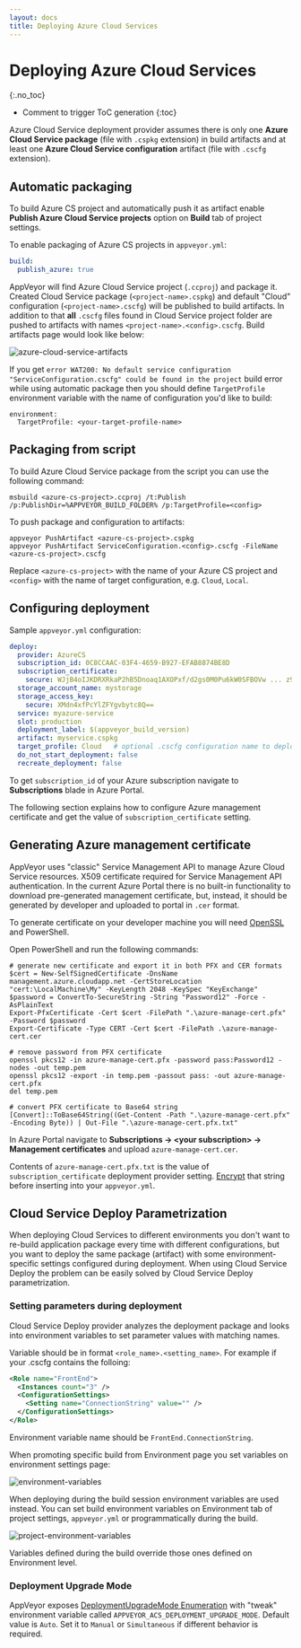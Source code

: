 ```yaml
---
layout: docs
title: Deploying Azure Cloud Services
---
```


<!-- markdownlint-disable MD022 MD032 -->
# Deploying Azure Cloud Services
{:.no_toc}

* Comment to trigger ToC generation
{:toc}
<!-- markdownlint-enable MD022 MD032 -->

Azure Cloud Service deployment provider assumes there is only one **Azure Cloud Service package** (file with `.cspkg` extension) in build artifacts and at least one **Azure Cloud Service configuration** artifact (file with `.cscfg` extension).


## Automatic packaging

To build Azure CS project and automatically push it as artifact enable **Publish Azure Cloud Service projects** option on **Build** tab of project settings.

To enable packaging of Azure CS projects in `appveyor.yml`:

```yaml
build:
  publish_azure: true
```

AppVeyor will find Azure Cloud Service project (`.ccproj`) and package it. Created Cloud Service package (`<project-name>.cspkg`) and default "Cloud" configuration (`<project-name>.cscfg`) will be published to build artifacts. In addition to that **all** `.cscfg` files found in Cloud Service project folder are pushed to artifacts with names `<project-name>.<config>.cscfg`. Build artifacts page would look like below:

![azure-cloud-service-artifacts](/assets/img/docs/azure-cloud-service-artifacts.png)

If you get `error WAT200: No default service configuration "ServiceConfiguration.cscfg" could be found in the project`
build error while using automatic package then you should define `TargetProfile`
environment variable with the name of configuration you'd like to build:

    environment:
      TargetProfile: <your-target-profile-name>


## Packaging from script

To build Azure Cloud Service package from the script you can use the following command:

    msbuild <azure-cs-project>.ccproj /t:Publish /p:PublishDir=%APPVEYOR_BUILD_FOLDER% /p:TargetProfile=<config>

To push package and configuration to artifacts:

    appveyor PushArtifact <azure-cs-project>.cspkg
    appveyor PushArtifact ServiceConfiguration.<config>.cscfg -FileName <azure-cs-project>.cscfg

Replace `<azure-cs-project>` with the name of your Azure CS project and `<config>`
with the name of target configuration, e.g. `Cloud`, `Local`.


## Configuring deployment

Sample `appveyor.yml` configuration:

```yaml
deploy:
  provider: AzureCS
  subscription_id: 0C8CCAAC-03F4-4659-B927-EFAB8874BE8D
  subscription_certificate:
    secure: WJjB4oIJKDRXRkaP2hB5Dnoaq1AXOPxf/d2gs0M0Pu6kW0SFBOVw ... z9SVqWcnozkHxylgwaaFA==
  storage_account_name: mystorage
  storage_access_key:
    secure: XMdn4xfPcYlZFYgvbytc8Q==
  service: myazure-service
  slot: production
  deployment_label: $(appveyor_build_version)
  artifact: myservice.cspkg
  target_profile: Cloud   # optional .cscfg configuration name to deploy with
  do_not_start_deployment: false
  recreate_deployment: false
```

To get `subscription_id` of your Azure subscription navigate to **Subscriptions** blade in Azure Portal.

The following section explains how to configure Azure management certificate and get the value of `subscription_certificate` setting.

## Generating Azure management certificate

AppVeyor uses "classic" Service Management API to manage Azure Cloud Service resources. X509 certificate required for Service Management API authentication.
In the current Azure Portal there is no built-in functionality to download pre-generated management certificate, but, instead, it should be generated by developer and uploaded to portal in `.cer` format.

To generate certificate on your developer machine you will need [OpenSSL](https://slproweb.com/products/Win32OpenSSL.html) and PowerShell.

Open PowerShell and run the following commands:

```posh
# generate new certificate and export it in both PFX and CER formats
$cert = New-SelfSignedCertificate -DnsName management.azure.cloudapp.net -CertStoreLocation "cert:\LocalMachine\My" -KeyLength 2048 -KeySpec "KeyExchange"
$password = ConvertTo-SecureString -String "Password12" -Force -AsPlainText
Export-PfxCertificate -Cert $cert -FilePath ".\azure-manage-cert.pfx" -Password $password
Export-Certificate -Type CERT -Cert $cert -FilePath .\azure-manage-cert.cer

# remove password from PFX certificate
openssl pkcs12 -in azure-manage-cert.pfx -password pass:Password12 -nodes -out temp.pem
openssl pkcs12 -export -in temp.pem -passout pass: -out azure-manage-cert.pfx
del temp.pem

# convert PFX certificate to Base64 string
[Convert]::ToBase64String((Get-Content -Path ".\azure-manage-cert.pfx" -Encoding Byte)) | Out-File ".\azure-manage-cert.pfx.txt"
```

In Azure Portal navigate to **Subscriptions &rarr; &lt;your subscription&gt; &rarr; Management certificates** and upload `azure-manage-cert.cer`.

Contents of `azure-manage-cert.pfx.txt` is the value of `subscription_certificate` deployment provider setting. [Encrypt](https://ci.appveyor.com/tools/encrypt) that string before inserting into your `appveyor.yml`.

## Cloud Service Deploy Parametrization

When deploying Cloud Services to different environments you don't want to re-build application package every time with different configurations, but you want to deploy the same package (artifact) with some environment-specific settings configured during deployment. When using Cloud Service Deploy the problem can be easily solved by Cloud Service Deploy parametrization.

### Setting parameters during deployment

Cloud Service Deploy provider analyzes the deployment package and looks into environment variables to set parameter values with matching names.

Variable should be in format `<role_name>.<setting_name>`. For example if your .cscfg contains the folloing:

```xml
<Role name="FrontEnd">
  <Instances count="3" />
  <ConfigurationSettings>
    <Setting name="ConnectionString" value="" />
  </ConfigurationSettings>
</Role>
```

Environment variable name should be `FrontEnd.ConnectionString`.

When promoting specific build from Environment page you set variables on environment settings page:

![environment-variables](/assets/img/docs/deployment/cloud-service/environment-variables.png)

When deploying during the build session environment variables are used instead. You can set build environment variables on Environment tab of project settings, `appveyor.yml` or programmatically during the build.

![project-environment-variables](/assets/img/docs/deployment/cloud-service/project-environment-variables.png)

Variables defined during the build override those ones defined on Environment level.

### Deployment Upgrade Mode

AppVeyor exposes [DeploymentUpgradeMode Enumeration](https://msdn.microsoft.com/en-us/library/microsoft.windowsazure.management.compute.models.deploymentupgrademode.aspx) with "tweak" environment variable called `APPVEYOR_ACS_DEPLOYMENT_UPGRADE_MODE`. Default value is `Auto`. Set it to `Manual` or `Simultaneous` if different behavior is required.
